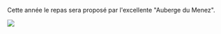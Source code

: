 Cette année le repas sera proposé par l'excellente "Auberge du Menez".

![](../img/2023/publique-collectif-aurita.jpg)
